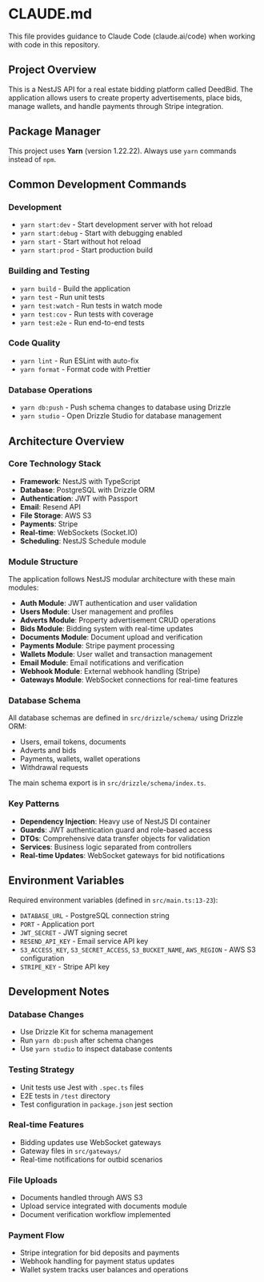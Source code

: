 # CLAUDE.md

This file provides guidance to Claude Code (claude.ai/code) when working with code in this repository.

## Project Overview

This is a NestJS API for a real estate bidding platform called DeedBid. The application allows users to create property advertisements, place bids, manage wallets, and handle payments through Stripe integration.

## Package Manager

This project uses **Yarn** (version 1.22.22). Always use `yarn` commands instead of `npm`.

## Common Development Commands

### Development
- `yarn start:dev` - Start development server with hot reload
- `yarn start:debug` - Start with debugging enabled
- `yarn start` - Start without hot reload
- `yarn start:prod` - Start production build

### Building and Testing
- `yarn build` - Build the application
- `yarn test` - Run unit tests
- `yarn test:watch` - Run tests in watch mode
- `yarn test:cov` - Run tests with coverage
- `yarn test:e2e` - Run end-to-end tests

### Code Quality
- `yarn lint` - Run ESLint with auto-fix
- `yarn format` - Format code with Prettier

### Database Operations
- `yarn db:push` - Push schema changes to database using Drizzle
- `yarn studio` - Open Drizzle Studio for database management

## Architecture Overview

### Core Technology Stack
- **Framework**: NestJS with TypeScript
- **Database**: PostgreSQL with Drizzle ORM
- **Authentication**: JWT with Passport
- **Email**: Resend API
- **File Storage**: AWS S3
- **Payments**: Stripe
- **Real-time**: WebSockets (Socket.IO)
- **Scheduling**: NestJS Schedule module

### Module Structure
The application follows NestJS modular architecture with these main modules:

- **Auth Module**: JWT authentication and user validation
- **Users Module**: User management and profiles
- **Adverts Module**: Property advertisement CRUD operations
- **Bids Module**: Bidding system with real-time updates
- **Documents Module**: Document upload and verification
- **Payments Module**: Stripe payment processing
- **Wallets Module**: User wallet and transaction management
- **Email Module**: Email notifications and verification
- **Webhook Module**: External webhook handling (Stripe)
- **Gateways Module**: WebSocket connections for real-time features

### Database Schema
All database schemas are defined in `src/drizzle/schema/` using Drizzle ORM:
- Users, email tokens, documents
- Adverts and bids
- Payments, wallets, wallet operations
- Withdrawal requests

The main schema export is in `src/drizzle/schema/index.ts`.

### Key Patterns
- **Dependency Injection**: Heavy use of NestJS DI container
- **Guards**: JWT authentication guard and role-based access
- **DTOs**: Comprehensive data transfer objects for validation
- **Services**: Business logic separated from controllers
- **Real-time Updates**: WebSocket gateways for bid notifications

## Environment Variables

Required environment variables (defined in `src/main.ts:13-23`):
- `DATABASE_URL` - PostgreSQL connection string
- `PORT` - Application port
- `JWT_SECRET` - JWT signing secret
- `RESEND_API_KEY` - Email service API key
- `S3_ACCESS_KEY`, `S3_SECRET_ACCESS`, `S3_BUCKET_NAME`, `AWS_REGION` - AWS S3 configuration
- `STRIPE_KEY` - Stripe API key

## Development Notes

### Database Changes
- Use Drizzle Kit for schema management
- Run `yarn db:push` after schema changes
- Use `yarn studio` to inspect database contents

### Testing Strategy
- Unit tests use Jest with `.spec.ts` files
- E2E tests in `/test` directory
- Test configuration in `package.json` jest section

### Real-time Features
- Bidding updates use WebSocket gateways
- Gateway files in `src/gateways/`
- Real-time notifications for outbid scenarios

### File Uploads
- Documents handled through AWS S3
- Upload service integrated with documents module
- Document verification workflow implemented

### Payment Flow
- Stripe integration for bid deposits and payments
- Webhook handling for payment status updates
- Wallet system tracks user balances and operations